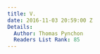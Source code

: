 ```yaml
---
title: V.
date: 2016-11-03 20:59:00 Z
Details:
  Author: Thomas Pynchon
  Readers List Rank: 85
---
```


